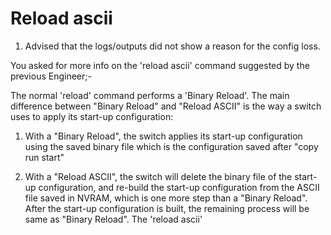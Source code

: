 # Reload ascii

1.  Advised that the logs/outputs did not show a reason for the config loss.

You asked for more info on the 'reload ascii' command suggested by the previous Engineer;-

The normal 'reload' command performs a 'Binary Reload'. The main difference between "Binary Reload" and "Reload ASCII" is the way a switch uses to apply its start-up configuration:



1. With a "Binary Reload", the switch applies its start-up configuration using the saved binary file which is the configuration saved after "copy run start"

2. With a "Reload ASCII", the switch will delete the binary file of the start-up configuration, and re-build the start-up configuration from the ASCII file saved in NVRAM, which is one more step than a "Binary Reload". After the start-up configuration is built, the remaining process will be same as "Binary Reload". The 'reload ascii'
